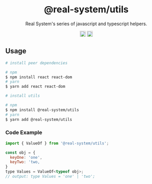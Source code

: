 <h1 align="center">@real-system/utils</h1>
<p align="center">Real System's series of javascript and typescript helpers.</p>
<p align="center">
<a href="https://www.npmjs.com/package/@real-system/utils"><img src="https://badgen.net/npm/v/@real-system/utils?label=&icon=npm&color=blue" alt="npm version" height="18"/></a>
<a href="https://www.npmjs.com/package/@real-system/utils"><img src="https://badgen.net/bundlephobia/min/@real-system/utils" alt="minified size" height="18"/></a>
</p>

## Usage

```bash
# install peer dependencies

# npm
$ npm install react react-dom
# yarn
$ yarn add react react-dom

# install utils

# npm
$ npm install @real-system/utils
# yarn
$ yarn add @real-system/utils
```

### Code Example

```javascript
import { ValueOf } from '@real-system/utils';

const obj = {
  keyOne: 'one',
  keyTwo: 'two,
}
type Values = ValueOf<typeof obj>;
// output: type Values = 'one' | 'two';
```
